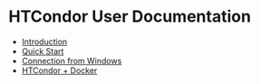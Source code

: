 # HTCondor User Documentation

* [Introduction](README.md)
* [Quick Start](quickstart/README.md)
 * [Connection from Windows](quickstart/htcondor/connect_to_cluster_windows.md) 
 * [HTCondor + Docker](quickstart/htcondor_docker/README.md)

